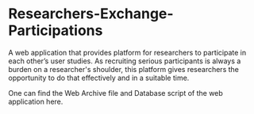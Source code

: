 # Researchers-Exchange-Participations
A web application that provides platform for researchers to participate in each other’s user studies. As recruiting 
serious participants is always a burden on a researcher's shoulder, this platform gives researchers the opportunity to 
do that effectively and in a suitable time.

One can find the Web Archive file and Database script of the web application here.

